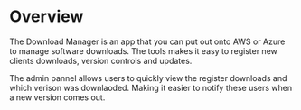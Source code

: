 # Overview
The Download Manager is an app that you can put out onto AWS or Azure to manage software downloads.
The tools makes it easy to register new clients downloads, version controls and updates.

The admin pannel allows users to quickly view the register downloads and which verison was downlaoded.
Making it easier to notify these users when a new version comes out.

